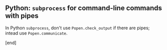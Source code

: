 ## Python: `subprocess` for command-line commands with pipes

In Python `subprocess`, don't use `Popen.check_output` if there are pipes; intead use `Popen.communicate`.

[end]
